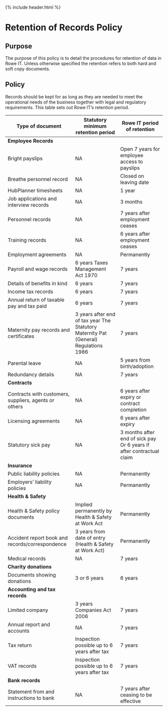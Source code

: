 {% include header.html %}

# Retention of Records Policy

## Purpose

The purpose of this policy is to detail the procedures for retention of data in Rowe IT. Unless otherwise specified the retention refers to both hard and soft copy documents. 

## Policy

Records should be kept for as long as they are needed to meet the operational needs of the business together with legal and regulatory requirements. This table sets out Rowe IT’s retention period. 

| **Type of document**                                  | **Statutory minimum retention period**                       | **Rowe IT period of retention**                              |
| ----------------------------------------------------- | ------------------------------------------------------------ | ------------------------------------------------------------ |
| **Employee Records**                                  |                                                              |                                                              |
| Bright payslips                                       | NA                                                           | Open 7 years for employee access to payslips                 |
| Breathe personnel record                              | NA                                                           | Closed on leaving date                                       |
| HubPlanner timesheets                                 | NA                                                           | 1 year                                                       |
| Job applications and interview records                | NA                                                           | 3 months                                                     |
| Personnel records                                     | NA                                                           | 7 years after employment ceases                              |
| Training records                                      | NA                                                           | 6 years after employment ceases                              |
| Employment agreements                                 | NA                                                           | Permanently                                                  |
| Payroll and wage records                              | 6 years Taxes  Management Act 1970                           | 7 years                                                      |
| Details of benefits in kind                           | 6 years                                                      | 7 years                                                      |
| Income tax records                                    | 6 years                                                      | 7 years                                                      |
| Annual return of taxable pay and tax paid             | 6 years                                                      | 7 years                                                      |
| Maternity pay records and certificates                | 3 years after end of tax year The Statutory Maternity Pat (General)  Regulations 1986 | 7 years                                                      |
| Parental leave                                        | NA                                                           | 5 years from birth/adoption                                  |
| Redundancy details                                    | NA                                                           | 7 years                                                      |
| **Contracts**                                         |                                                              |                                                              |
| Contracts with customers, suppliers, agents or others | NA                                                           | 6 years after expiry or contract completion                  |
| Licensing agreements                                  | NA                                                           | 6 years after expiry                                         |
| Statutory sick pay                                    | NA                                                           | 3 months after end of sick pay  Or 6 years if after contractual claim |
| **Insurance**                                         |                                                              |                                                              |
| Public liability policies                             | NA                                                           | Permanently                                                  |
| Employers’ liability policies                         | NA                                                           | Permanently                                                  |
| **Health & Safety**                                   |                                                              |                                                              |
| Health & Safety policy documents                      | Implied permanently by  Health & Safety at Work Act          | Permanently                                                  |
| Accident report book and records/correspondence       | 3 years from date of entry (Health & Safety at Work Act)     | Permanently                                                  |
| Medical records                                       | NA                                                           | 7 years                                                      |
| **Charity donations**                                 |                                                              |                                                              |
| Documents showing donations                           | 3 or 6 years                                                 | 6 years                                                      |
| **Accounting and tax records**                        |                                                              |                                                              |
| Limited company                                       | 3 years Companies Act  2006                                  | 7 years                                                      |
| Annual report and accounts                            | NA                                                           | 7 years                                                      |
| Tax return                                            | Inspection possible up to 6 years after tax                  | 7 years                                                      |
| VAT records                                           | Inspection possible up to 6 years after tax                  | 7 years                                                      |
| **Bank records**                                      |                                                              |                                                              |
| Statement from and instructions to bank               | NA                                                           | 7 years after ceasing to be effective                        |

